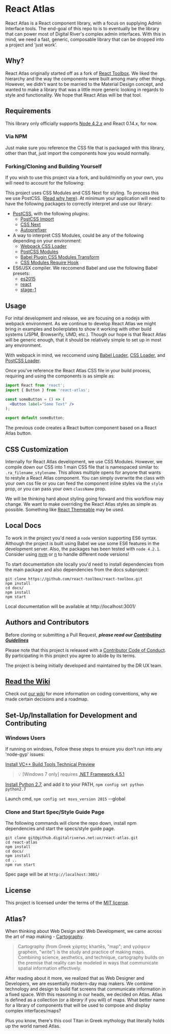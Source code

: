 # React Atlas
React Atlas is a React component library, with a focus on supplying Admin Interface tools. The end-goal of this repo to is to eventually be the library that can power most of Digital River's complex admin interfaces. With this in mind, we need a fast, generic, composable library that can be dropped into a project and 'just work'.

## Why?
React Atlas originally started off as a fork of [React Toolbox](https://github.com/react-toolbox/react-toolbox). We liked the hierarchy and the way the components were built among many other things. However, we didn't want to be married to the Material Design concept, and wanted to make a library that was a little more generic looking in regards to style and functionality. We hope that React Atlas will be that tool.

## Requirements
This library only officially supports [Node 4.2.x](https://nodejs.org/en/) and React 0.14.x, for now.
### Via NPM
Just make sure you reference the CSS file that is packaged with this library, other than that, just import the components how you would normally.
### Forking/Cloning and Building Yourself
If you wish to use this project via a fork, and build/minifiy on your own, you will need to account for the following:

This project uses CSS Modules and CSS Next for styling. To process this we use PostCSS. ([Read why here](https://github.com/DigitalRiver/react-atlas/blob/master/wiki/Decisions.md#a-note-on-css)). At minimum your application will need to have the following packages to correctly interpret and use our library:
- [PostCSS](https://github.com/postcss/postcss), with the following plugins:
  - [PostCSS Import](https://github.com/postcss/postcss-import)
  - [CSS Next](https://github.com/cssnext/postcss-cssnext)
  - [Autoprefixer](https://github.com/postcss/autoprefixer)
- A way to interpret CSS Modules, could be any of the following depending on your environment:
  - [Webpack CSS Loader](https://github.com/webpack/css-loader)
  - [PostCSS Modules](https://github.com/outpunk/postcss-modules)
  - [Babel Plugin CSS Modules Transform](https://github.com/michalkvasnicak/babel-plugin-css-modules-transform)
  - [CSS Modules Require Hook](https://github.com/css-modules/css-modules-require-hook)
- ES6/JSX compiler. We reccomend Babel and use the following Babel presets:
  - [es2015](https://babeljs.io/docs/plugins/preset-es2015/)
  - [react](http://babeljs.io/docs/plugins/preset-react/)
  - [stage-1](http://babeljs.io/docs/plugins/preset-stage-1/)

## Usage

For inital development and release, we are focusing on a nodejs with webpack environment. As we continue to develop React Atlas we might bring in examples and boilerplates to show it working with other build systems (JSPM, Browserify, UMD, etc.). Though our hope is that React Atlas will be generic enough, that it should be relatively simple to set up in most any environment.

With webpack in mind, we reccomend using [Babel Loader](https://github.com/babel/babel-loader), [CSS Loader](https://github.com/webpack/css-loader), and [PostCSS Loader](https://github.com/postcss/postcss-loader).

Once you've reference the React Atlas CSS file in your build process, requiring and using the components is as simple as:

```jsx
import React from 'react';
import { Button } from 'react-atlas';

const someButton = () => (
  <Button label="Some Text" />
);

export default someButton;
```

The previous code creates a React button component based on a React Atlas button.

## CSS Customization

Internally for React Atlas development, we use CSS Modules. However, we compile down our CSS into 1 main CSS file that is namespaced similar to: ```.ra_filename_stylename```. This allows multiple opens for anyone that wants to restyle a React Atlas component. You can simply overwrite the class with your own css file or you can feed the component inline styles via the ```style``` prop, or you can pass your own ```className``` prop.

We will be thinking hard about styling going forward and this workflow may change. We want to make overriding the React Atlas styles as simple as possible. Something like [React Themeable](https://github.com/markdalgleish/react-themeable) may be used.

## Local Docs

To work in the project you'd need a `node` version supporting ES6 syntax. Although the project is built using Babel we use some ES6 features in the development server. Also, the packages has been tested with `node 4.2.1`. Consider using [nvm](https://github.com/creationix/nvm) or [n](https://github.com/tj/n) to handle different node versions!

To start documentation site locally you'd need to install dependencies from the main package and also dependencies from the docs subproject:

```
git clone https://github.com/react-toolbox/react-toolbox.git
npm install
cd docs/
npm install 
npm start
```

Local documentation will be available at http://localhost:3001/

## Authors and Contributors
Before cloning or submitting a Pull Request, ***please read our [Contributing Guidelines](https://github.com/DigitalRiver/react-atlas/blob/master/CONTRIBUTING.md)***

Please note that this project is released with a [Contributor Code of Conduct](https://github.com/DigitalRiver/react-atlas/blob/master/CODE_OF_CONDUCT.md). By participating in this project you agree to abide by its terms.

The project is being initially developed and maintained by the DR UX team.

## [Read the Wiki](https://github.com/DigitalRiver/react-atlas/tree/master/wiki)
Check out [our wiki](https://github.com/DigitalRiver/react-atlas/tree/master/wiki) for more information on coding conventions, why we made certain decisions and a roadmap.

## Set-Up/Installation for Development and Contributing

### Windows Users
If running on windows, Follow these steps to ensure you don't run into any 'node-gyp' issues:

[Install VC++ Build Tools Technical Preview](https://www.microsoft.com/en-us/download/confirmation.aspx?id=49983)

>:bulb: [Windows 7 only] requires [.NET Framework 4.5.1](http://www.microsoft.com/en-us/download/details.aspx?id=40773)

[Install Python 2.7](https://www.python.org/downloads/), and add it to your PATH, ```npm config set python python2.7```

Launch cmd, ```npm config set msvs_version 2015``` --global 

### Clone and Start Spec/Style Guide Page
The following commands will clone the repo down, install npm dependencies and start the specs/style guide page.
```
git clone git@github.digitalriverws.net:ux/react-atlas.git
cd react-atlas
npm install
cd docs/
npm install 
cd ..
npm run start
```
Spec page will be at ```http://localhost:3001/```

## License 
This project is licensed under the terms of the [MIT license](https://github.com/react-toolbox/react-toolbox/blob/master/LICENSE).

## Atlas?
When thinking about Web Design and Web Development, we came across the art of map making - [Cartography](https://en.wikipedia.org/wiki/Cartography).

>Cartography (from Greek χάρτης khartēs, "map"; and γράφειν graphein, "write") is the study and practice of making maps. Combining science, aesthetics, and technique, cartography builds on the premise that reality can be modeled in ways that communicate spatial information effectively.

After reading about it more, we realized that as Web Designer and Developers, we are essentially modern-day map makers. We combine technology and design to build flat screens that communicate information in a fixed space. With this reasoning in our heads, we decided on Atlas. Atlas is defined as a collection (or a _library_ if you will) of maps. What better name for a library of components that will be used to compose and display complex interfaces/maps?

Plus you know, there's this cool Titan in Greek mythology that literally holds up the world named Atlas.
